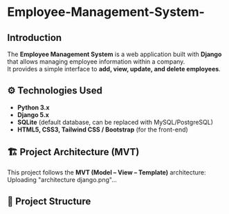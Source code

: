 # Employee-Management-System-

##  Introduction  
The **Employee Management System** is a web application built with **Django** that allows managing employee information within a company.  
It provides a simple interface to **add, view, update, and delete employees**.  

## ⚙ Technologies Used  
- **Python 3.x**  
- **Django 5.x**  
- **SQLite** (default database, can be replaced with MySQL/PostgreSQL)  
- **HTML5, CSS3, Tailwind CSS / Bootstrap** (for the front-end)  

## 🏗️ Project Architecture (MVT)  
This project follows the **MVT (Model – View – Template)** architecture:  
 Uploading "architecture django.png"... 

## 📂 Project Structure  
